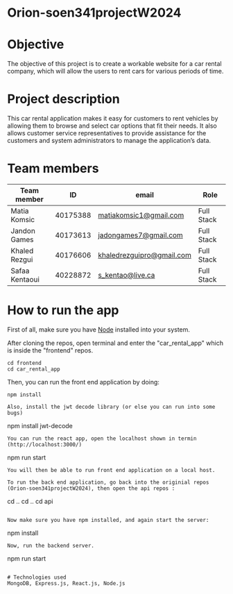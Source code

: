 # Orion-soen341projectW2024
# Objective
The objective of this project is to create a workable website for a car rental company, which will allow the users to rent cars for various periods of time. 

# Project description
This car rental application makes it easy for customers to rent vehicles by allowing them to browse and select car options that fit their needs. It also allows customer service representatives to provide assistance for the customers and system administrators to manage the application’s data.

# Team members
| Team member | ID | email | Role |
|-----|-----|-----|-----|
|Matia Komsic|40175388|matiakomsic1@gmail.com|Full Stack|
|Jandon Games|40173613|jadongames7@gmail.com|Full Stack|
|Khaled Rezgui|40176606|khaledrezguipro@gmail.com|Full Stack|
|Safaa Kentaoui|40228872|s_kentao@live.ca|Full Stack|

# How to run the app
First of all, make sure you have [Node](https://nodejs.org/en) installed into your system. 

After cloning the repos, open terminal and enter the "car_rental_app" which is inside the "frontend" repos. 
```
cd frontend
cd car_rental_app
```
Then, you can run the front end application by doing:
```
npm install

Also, install the jwt decode library (or else you can run into some bugs)
```
npm install jwt-decode
```
You can run the react app, open the localhost shown in termin (http://localhost:3000/)
```
npm run start
```
You will then be able to run front end application on a local host. 

To run the back end application, go back into the originial repos (Orion-soen341projectW2024), then open the api repos :
```
cd ..
cd ..
cd api
```

Now make sure you have npm installed, and again start the server:
```
npm install
```
Now, run the backend server.
```
npm run start
```

# Technologies used
MongoDB, Express.js, React.js, Node.js
